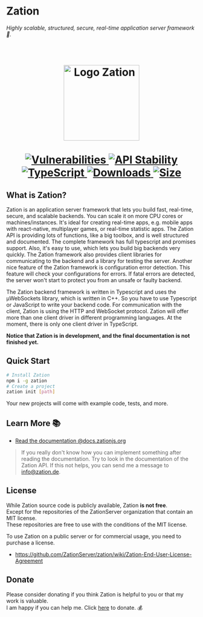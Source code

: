 # Zation 

*Highly scalable, structured, secure, real-time application server framework 🚀.*

<h1 align="center">
  <!-- Logo -->
  <br/>
  <a href="https://zation.de">
      <img src="https://zation.de/img/zationWideLogo.svg" alt="Logo Zation" height="200"/>
  </a>
  <br/>
  <br/>
  <!-- Documentation -->
  <a href="https://zation.de/documentation/#/">
      <img src="https://img.shields.io/badge/Documentation-%20In%20progress-brightgreen.svg" alt="Vulnerabilities"/>
  </a>
  <!-- Stability -->
  <a href="https://nodejs.org/api/documentation.html#documentation_stability_index">
    <img src="https://img.shields.io/badge/stability-stable-brightgreen.svg" alt="API Stability"/>
  </a>
  <!-- TypeScript -->
  <a href="http://typescriptlang.org">
    <img src="https://img.shields.io/badge/%3C%2F%3E-typescript-blue.svg" alt="TypeScript"/>
  </a>    
  <!-- Downloads -->
  <a href="https://npmjs.org/package/zation">
    <img src="https://img.shields.io/npm/dm/zation.svg" alt="Downloads"/>
  </a> 
  <!-- Size -->
  <a href="https://npmjs.org/package/zation">
      <img src="https://img.shields.io/bundlephobia/min/zation.svg" alt="Size"/>
  </a>  
</h1>

## What is Zation?
Zation is an application server framework that lets you build fast, real-time, secure, and scalable backends. 
You can scale it on more CPU cores or machines/instances. 
It's ideal for creating real-time apps, e.g. mobile apps with react-native, multiplayer games, or real-time statistic apps. 
The Zation API is providing lots of functions, like a big toolbox, and is well structured and documented. 
The complete framework has full typescript and promises support. 
Also, it's easy to use, which lets you build big backends very quickly. 
The Zation framework also provides client libraries for communicating to the backend and a library for testing the server. 
Another nice feature of the Zation framework is configuration error detection. 
This feature will check your configurations for errors. 
If fatal errors are detected, the server won't start to protect you from an unsafe or faulty backend.

The Zation backend framework is written in Typescript and uses the µWebSockets library, which is written in C++. 
So you have to use Typescript or JavaScript to write your backend code.
For communication with the client, Zation is using the HTTP and WebSocket protocol.
Zation will offer more than one client driver in different programming languages.
At the moment, there is only one client driver in TypeScript.

**Notice that Zation is in development, and the final documentation is not finished yet.**

## Quick Start
```bash
# Install Zation
npm i -g zation
# Create a project
zation init [path]
```
Your new projects will come with example code, tests, and more.

## Learn More 📚

- [Read the documentation @docs.zationjs.org](https://docs.zationjs.org)

> If you really don't know how you can implement something after reading the documentation. Try to look in the documentation of the Zation API. If this not helps, you can send me a message to <a href="mailto:info@zation.de">info@zation.de</a>.

## License

While Zation source code is publicly available, Zation **is not free**.  
Except for the repositories of the ZationServer organization that contain an MIT license.   
These repositories are free to use with the conditions of the MIT license.   

To use Zation on a public server or for commercial usage, you need to purchase a license.  

- https://github.com/ZationServer/zation/wiki/Zation-End-User-License-Agreement

## Donate

Please consider donating if you think Zation is helpful to you or that my work is valuable.   
I am happy if you can help me. 
Click [here](https://www.paypal.com/cgi-bin/webscr?cmd=_s-xclick&hosted_button_id=P3DNYQQGX3THW&source=url) to donate. 💰



